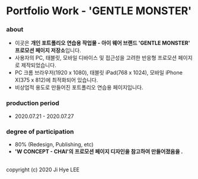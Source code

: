 # Portfolio Work - 'GENTLE MONSTER'

### about
- 이곳은 **개인 포트폴리오 연습용 작업물 - 아이 웨어 브랜드 'GENTLE MONSTER' 프로모션 페이지 저장소**입니다.
- 사용자의 PC, 태블릿, 모바일 디바이스 및 접근성을 고려한 반응형 프로모션 페이지로 제작되었습니다.
- PC 크롬 브라우저(1920 x 1080), 태블릿 iPad(768 x 1024), 모바일 iPhone X(375 x 812)에 최적화되어 있습니다.
- 비상업적 용도로 만들어진 포트폴리오 연습용 페이지입니다.

### production period
- 2020.07.21 - 2020.07.27

### degree of participation
- 80% (Redesign, Publishing, etc)
- **'W CONCEPT - CHAI'의 프로모션 페이지 디자인을 참고하여 만들어졌음을 .**

<br>
copyright (c) 2020 Ji Hye LEE
